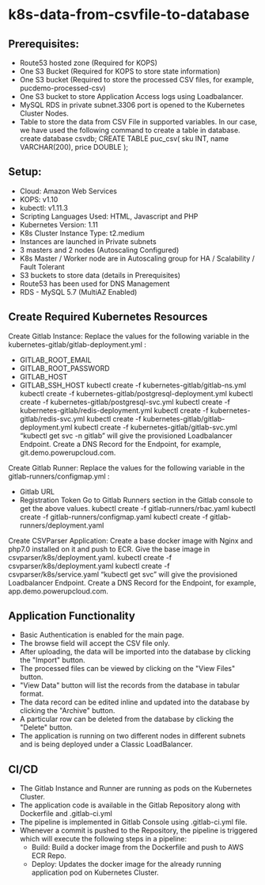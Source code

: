 # k8s-data-from-csvfile-to-database


## Prerequisites:
- Route53 hosted zone (Required for KOPS)
- One S3 Bucket (Required for KOPS to store state information)
- One S3 bucket (Required to store the processed CSV files, for example, pucdemo-processed-csv)
- One S3 bucket to store Application Access logs using Loadbalancer.
- MySQL RDS in private subnet.3306 port is opened to the Kubernetes Cluster Nodes.
- Table to store the data from CSV File in supported variables. In our case, we have used the following command to create a table in database.
    create database csvdb;
    CREATE TABLE puc_csv(
    sku INT, 
    name VARCHAR(200), 
    price DOUBLE 
    );
    
## Setup:
- Cloud: Amazon Web Services
- KOPS: v1.10
- kubectl: v1.11.3
- Scripting Languages Used: HTML, Javascript and PHP
- Kubernetes Version: 1.11
- K8s Cluster Instance Type: t2.medium
- Instances are launched in Private subnets
- 3 masters and 2 nodes (Autoscaling Configured)
- K8s Master / Worker node are in Autoscaling group for HA / Scalability / Fault Tolerant
- S3 buckets to store data (details in Prerequisites)
- Route53 has been used for DNS Management
- RDS - MySQL 5.7 (MultiAZ Enabled)

## Create Required Kubernetes Resources
Create Gitlab Instance:
Replace the values for the following variable in the kubernetes-gitlab/gitlab-deployment.yml :
- GITLAB_ROOT_EMAIL
- GITLAB_ROOT_PASSWORD
- GITLAB_HOST
- GITLAB_SSH_HOST
    kubectl create -f kubernetes-gitlab/gitlab-ns.yml
    kubectl create -f kubernetes-gitlab/postgresql-deployment.yml
    kubectl create -f kubernetes-gitlab/postgresql-svc.yml
    kubectl create -f kubernetes-gitlab/redis-deployment.yml
    kubectl create -f kubernetes-gitlab/redis-svc.yml
    kubectl create -f kubernetes-gitlab/gitlab-deployment.yml
    kubectl create -f kubernetes-gitlab/gitlab-svc.yml
“kubectl get svc -n gitlab” will give the provisioned Loadbalancer Endpoint. Create a DNS Record for the Endpoint, for example, git.demo.powerupcloud.com.

Create Gitlab Runner:
Replace the values for the following variable in the gitlab-runners/configmap.yml :
- Gitlab URL
- Registration Token
Go to Gitlab Runners section in the Gitlab console to get the above values.
    kubectl create -f gitlab-runners/rbac.yaml
    kubectl create -f gitlab-runners/configmap.yaml
    kubectl create -f gitlab-runners/deployment.yaml
    
Create CSVParser Application:
Create a base docker image with Nginx and php7.0 installed on it and push to ECR. Give the base image in csvparser/k8s/deployment.yaml.
    kubectl create -f csvparser/k8s/deployment.yaml
    kubectl create -f csvparser/k8s/service.yaml
“kubectl get svc” will give the provisioned Loadbalancer Endpoint. Create a DNS Record for the Endpoint, for example, app.demo.powerupcloud.com.

## Application Functionality
- Basic Authentication is enabled for the main page.
- The browse field will accept the CSV file only.
- After uploading, the data will be imported into the database by clicking the "Import" button.
- The processed files can be viewed by clicking on the "View Files"  button.
- "View Data" button will list the records from the database in tabular format.
- The data record can be edited inline and updated into the database by clicking the "Archive" button.
- A particular row can be deleted from the database by clicking the "Delete" button.
- The application is running on two different nodes in different subnets and is being deployed under a Classic LoadBalancer. 

## CI/CD
- The Gitlab Instance and Runner are running as pods on the Kubernetes Cluster.
- The application code is available in the Gitlab Repository along with Dockerfile and .gitlab-ci.yml
- The pipeline is implemented in Gitlab Console using .gitlab-ci.yml file.
- Whenever a commit is pushed to the Repository, the pipeline is triggered which will execute the following steps in a pipeline:
  - Build: Build a docker image from the Dockerfile and push to AWS ECR Repo.
  - Deploy: Updates the docker image for the already running application pod on Kubernetes Cluster.
